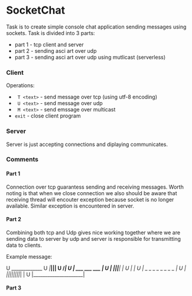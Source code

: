 # SocketChat

Task is to create simple console chat application sending messages using sockets. Task is divided into 3 parts:
- part 1 - tcp client and server
- part 2 - sending asci art over udp
- part 3 - sending asci art over udp using mutlicast (serverless)

### Client

Operations:
- ``` T <text>``` - send message over tcp (using utf-8 encoding)
- ``` U <text>``` - send message over udp
- ``` M <text>``` - send emssage over multicast
- ``` exit ``` - close client program

### Server

Server is just accepting connections and diplaying communicates.

### Comments 

#### Part 1

Connection over tcp guarantess sending and receiving messages. Worth noting is that when we close connection we also should be aware that receiving thread will encouter exception because socket is no longer available. Similar exception is encountered in server.

#### Part 2 

Combining both tcp and Udp gives nice working together where we are sending data to server by udp and server is responsible for transmitting data to clients.

Example message:

U       _____________
U   _|___|______|______|
U  /___________________|
U |    ___ ___ ___     |
U |   |___|___|___|    |
U |                     |
U |   _ _ _ _ _ _ _ _  |
U |  |_|_|_|_|_|_|_|_| |
U |_____________________|

#### Part 3
